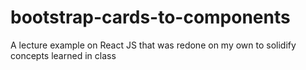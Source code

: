 # bootstrap-cards-to-components
A lecture example on React JS that was redone on my own to solidify concepts learned in class

